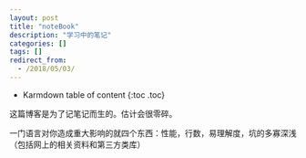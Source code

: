 ```yaml
---
layout: post
title: "noteBook"
description: "学习中的笔记"
categories: []
tags: []
redirect_from:
  - /2018/05/03/
---
```


* Karmdown table of content
{:toc .toc}

这篇博客是为了记笔记而生的。估计会很零碎。

一门语言对你造成重大影响的就四个东西：性能，行数，易理解度，坑的多寡深浅（包括网上的相关资料和第三方类库）